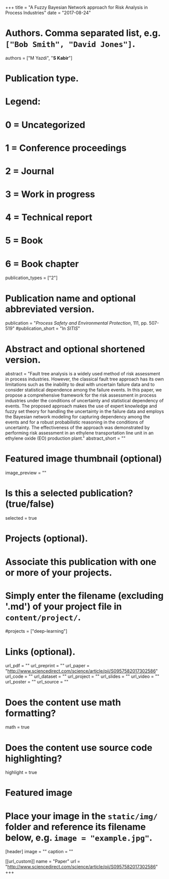 +++
title = "A Fuzzy Bayesian Network approach for Risk Analysis in Process Industries"
date = "2017-08-24"

# Authors. Comma separated list, e.g. `["Bob Smith", "David Jones"]`.
authors = ["M Yazdi", "**S Kabir**"]

# Publication type.
# Legend:
# 0 = Uncategorized
# 1 = Conference proceedings
# 2 = Journal
# 3 = Work in progress
# 4 = Technical report
# 5 = Book
# 6 = Book chapter
publication_types = ["2"]

# Publication name and optional abbreviated version.
publication = "*Process Safety and Environmental Protection*, 111, pp. 507-519"
#publication_short = "In *SITIS*"

# Abstract and optional shortened version.
abstract = "Fault tree analysis is a widely used method of risk assessment in process industries. However, the classical fault tree approach has its own limitations such as the inability to deal with uncertain failure data and to consider statistical dependence among the failure events. In this paper, we propose a comprehensive framework for the risk assessment in process industries under the conditions of uncertainty and statistical dependency of events. The proposed approach makes the use of expert knowledge and fuzzy set theory for handling the uncertainty in the failure data and employs the Bayesian network modeling for capturing dependency among the events and for a robust probabilistic reasoning in the conditions of uncertainty. The effectiveness of the approach was demonstrated by performing risk assessment in an ethylene transportation line unit in an ethylene oxide (EO) production plant."
abstract_short = ""

# Featured image thumbnail (optional)
image_preview = ""

# Is this a selected publication? (true/false)
selected = true

# Projects (optional).
#   Associate this publication with one or more of your projects.
#   Simply enter the filename (excluding '.md') of your project file in `content/project/`.
#projects = ["deep-learning"]

# Links (optional).
url_pdf = ""
url_preprint = ""
url_paper = "http://www.sciencedirect.com/science/article/pii/S0957582017302586"
url_code = ""
url_dataset = ""
url_project = ""
url_slides = ""
url_video = ""
url_poster = ""
url_source = ""

# Does the content use math formatting?
math = true

# Does the content use source code highlighting?
highlight = true

# Featured image
# Place your image in the `static/img/` folder and reference its filename below, e.g. `image = "example.jpg"`.
[header]
image = ""
caption = ""

[[url_custom]]
    name = "Paper"
    url = "http://www.sciencedirect.com/science/article/pii/S0957582017302586"
+++
